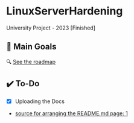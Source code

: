 # LinuxServerHardening
University Project - 2023 [Finished]




## 🚀 Main Goals

🔍 [See the roadmap](https://roadmap.sh/r/general-linux-server-hardening)




## ✔️ To-Do

- [x] Uploading the Docs



- [source for arranging the README.md page: 1](https://stackoverflow.com/questions/47344571/how-to-draw-checkbox-or-tick-mark-in-github-markdown-table)
